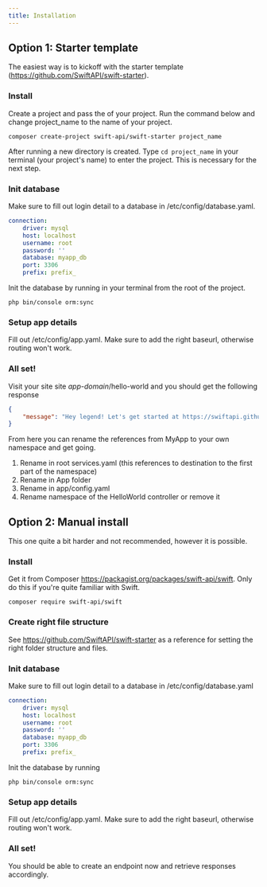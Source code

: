 ```yaml
---
title: Installation
---
```


## Option 1: Starter template
The easiest way is to kickoff with the starter template (https://github.com/SwiftAPI/swift-starter).

### Install
Create a project and pass the of your project. Run the command below and change project_name to the name of your project.
```shell
composer create-project swift-api/swift-starter project_name
```
After running a new directory is created. Type `cd project_name` in your terminal (your project's name) to enter the project. This is necessary for the next step.

### Init database
Make sure to fill out login detail to a database in /etc/config/database.yaml.
```yaml
connection:
    driver: mysql
    host: localhost
    username: root
    password: ''
    database: myapp_db
    port: 3306
    prefix: prefix_
```
Init the database by running in your terminal from the root of the project.
```shell
php bin/console orm:sync
```

### Setup app details
Fill out /etc/config/app.yaml. Make sure to add the right baseurl, otherwise routing won't work.

### All set!
Visit your site site _app-domain_/hello-world and you should get the following response
```json
{
    "message": "Hey legend! Let's get started at https://swiftapi.github.io/swift-docs/"
}
```

From here you can rename the references from MyApp to your own namespace and get going.
1. Rename in root services.yaml (this references to destination to the first part of the namespace)
2. Rename in App folder
3. Rename in app/config.yaml
4. Rename namespace of the HelloWorld controller or remove it

## Option 2: Manual install
This one quite a bit harder and not recommended, however it is possible.

### Install
Get it from Composer https://packagist.org/packages/swift-api/swift. Only do this if you're quite familiar with Swift.
```shell
composer require swift-api/swift
```

### Create right file structure
See https://github.com/SwiftAPI/swift-starter as a reference for setting the right folder structure and files.

### Init database
Make sure to fill out login detail to a database in /etc/config/database.yaml
```yaml
connection:
    driver: mysql
    host: localhost
    username: root
    password: ''
    database: myapp_db
    port: 3306
    prefix: prefix_
```
Init the database by running
```shell
php bin/console orm:sync
```

### Setup app details
Fill out /etc/config/app.yaml. Make sure to add the right baseurl, otherwise routing won't work.

### All set!
You should be able to create an endpoint now and retrieve responses accordingly.